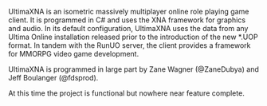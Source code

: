 UltimaXNA is an isometric massively multiplayer online role playing game client. It is programmed in C# and uses the XNA framework for graphics and audio. In its default configuration, UltimaXNA uses the data from any Ultima Online installation released prior to the introduction of the new *.UOP format. In tandem with the RunUO server, the client provides a framework for MMORPG video game development. 

UltimaXNA is programmed in large part by Zane Wagner (@ZaneDubya) and Jeff Boulanger (@fdsprod).

At this time the project is functional but nowhere near feature complete.
